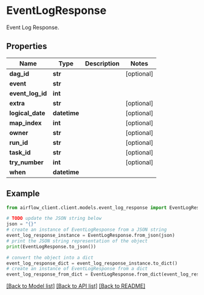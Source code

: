 # EventLogResponse

Event Log Response.

## Properties

Name | Type | Description | Notes
------------ | ------------- | ------------- | -------------
**dag_id** | **str** |  | [optional] 
**event** | **str** |  | 
**event_log_id** | **int** |  | 
**extra** | **str** |  | [optional] 
**logical_date** | **datetime** |  | [optional] 
**map_index** | **int** |  | [optional] 
**owner** | **str** |  | [optional] 
**run_id** | **str** |  | [optional] 
**task_id** | **str** |  | [optional] 
**try_number** | **int** |  | [optional] 
**when** | **datetime** |  | 

## Example

```python
from airflow_client.client.models.event_log_response import EventLogResponse

# TODO update the JSON string below
json = "{}"
# create an instance of EventLogResponse from a JSON string
event_log_response_instance = EventLogResponse.from_json(json)
# print the JSON string representation of the object
print(EventLogResponse.to_json())

# convert the object into a dict
event_log_response_dict = event_log_response_instance.to_dict()
# create an instance of EventLogResponse from a dict
event_log_response_from_dict = EventLogResponse.from_dict(event_log_response_dict)
```
[[Back to Model list]](../README.md#documentation-for-models) [[Back to API list]](../README.md#documentation-for-api-endpoints) [[Back to README]](../README.md)


